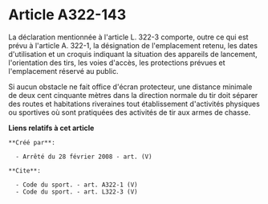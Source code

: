 # Article A322-143

La déclaration mentionnée à l'article L. 322-3 comporte, outre ce qui est prévu à l'article A. 322-1, la désignation de
l'emplacement retenu, les dates d'utilisation et un croquis indiquant la situation des appareils de lancement, l'orientation
des tirs, les voies d'accès, les protections prévues et l'emplacement réservé au public. 

Si aucun obstacle ne fait office d'écran protecteur, une distance minimale de deux cent cinquante mètres dans la direction
normale du tir doit séparer des routes et habitations riveraines tout établissement d'activités physiques ou sportives où
sont pratiquées des activités de tir aux armes de chasse.

**Liens relatifs à cet article**

	**Créé par**:

	  - Arrêté du 28 février 2008 - art. (V)

	**Cite**:

	  - Code du sport. - art. A322-1 (V)
	  - Code du sport. - art. L322-3 (V)
